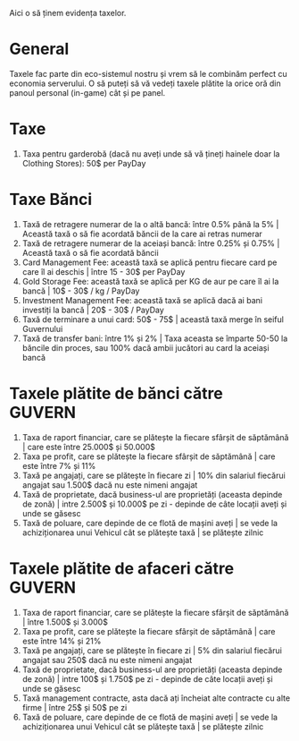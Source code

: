 Aici o să ținem evidența taxelor.

# General
Taxele fac parte din eco-sistemul nostru și vrem să le combinăm perfect cu economia serverului.
O să puteți să vă vedeți taxele plătite la orice oră din panoul personal (in-game) cât și pe panel.

# Taxe

1. Taxa pentru garderobă (dacă nu aveți unde să vă țineți hainele doar la Clothing Stores): 50$ per PayDay

# Taxe Bănci

1. Taxă de retragere numerar de la o altă bancă: între 0.5% până la 5% | Această taxă o să fie acordată băncii de la care ai retras numerar
2. Taxă de retragere numerar de la aceiași bancă: între 0.25% și 0.75% | Această taxă o să fie acordată băncii
3. Card Management Fee: această taxă se aplică pentru fiecare card pe care îl ai deschis | între 15 - 30$ per PayDay
4. Gold Storage Fee: această taxă se aplică per KG de aur pe care îl ai la bancă | 10$ - 30$ / kg / PayDay
5. Investment Management Fee: această taxă se aplică dacă ai bani investiți la bancă | 20$ - 30$ / PayDay
6. Taxă de terminare a unui card: 50$ - 75$ | această taxă merge în seiful Guvernului
7. Taxă de transfer bani: între 1% și 2% | Taxa aceasta se împarte 50-50 la băncile din proces, sau 100% dacă ambii jucători au card la aceiași bancă

#  Taxele plătite de bănci către GUVERN

1. Taxa de raport financiar, care se plătește la fiecare sfârșit de săptămână | care este între 25.000$ și 50.000$
2. Taxa pe profit, care se plătește la fiecare sfârșit de săptămână | care este între 7% și 11%
3. Taxă pe angajați, care se plătește în fiecare zi | 10% din salariul fiecărui angajat sau 1.500$ dacă nu este nimeni angajat
4. Taxă de proprietate, dacă business-ul are proprietăți (aceasta depinde de zonă) | intre 2.500$ și 10.000$ pe zi - depinde de câte locații aveți și unde se găsesc
5. Taxă de poluare, care depinde de ce flotă de mașini aveți | se vede la achiziționarea unui Vehicul cât se plătește taxă | se plătește zilnic

# Taxele plătite de afaceri către GUVERN

1. Taxa de raport financiar, care se plătește la fiecare sfârșit de săptămână | între 1.500$ și 3.000$
2. Taxa pe profit, care se plătește la fiecare sfârșit de săptămână | care este între  14% și 21%
3. Taxă pe angajați, care se plătește în fiecare zi | 5% din salariul fiecărui angajat sau 250$ dacă nu este nimeni angajat
4. Taxă de proprietate, dacă business-ul are proprietăți (aceasta depinde de zonă) | intre 100$ și 1.750$ pe zi - depinde de câte locații aveți și unde se găsesc
5. Taxă management contracte, asta dacă ați încheiat alte contracte cu alte firme | între 25$ și 50$ pe zi
6. Taxă de poluare, care depinde de ce flotă de mașini aveți | se vede la achiziționarea unui Vehicul cât se plătește taxă | se plătește zilnic
